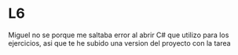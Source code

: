 # L6
Miguel no se porque me saltaba error al abrir C#  que utilizo para los ejercicios, asi que te he subido una version del proyecto con la tarea

